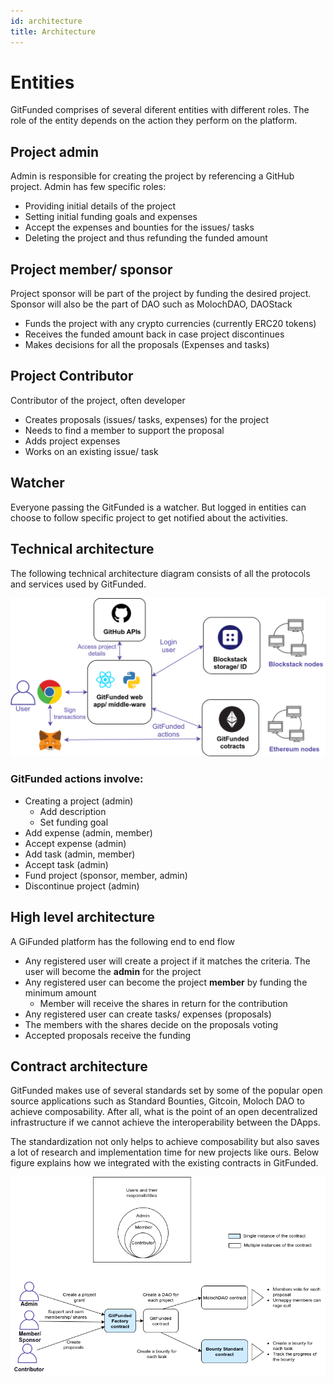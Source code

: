 ```yaml
---
id: architecture
title: Architecture
---
```



# Entities

GitFunded comprises of several diferent entities with different roles. The role
 of the entity depends on the action they perform on the platform.

## Project admin

Admin is responsible for creating the project by referencing a GitHub project. Admin has few specific roles:

* Providing initial details of the project
* Setting initial funding goals and expenses
* Accept the expenses and bounties for the issues/ tasks
* Deleting the project and thus refunding the funded amount
 

## Project member/ sponsor

Project sponsor will be part of the project by funding the desired project. Sponsor will also be the part of DAO such as MolochDAO, DAOStack

* Funds the project with any crypto currencies (currently ERC20 tokens)
* Receives the funded amount back in case project discontinues
* Makes decisions for all the proposals (Expenses and tasks)

## Project Contributor

Contributor of the project, often developer

* Creates proposals (issues/ tasks, expenses) for the project
* Needs to find a member to support the proposal
* Adds project expenses
* Works on an existing issue/ task

## Watcher

Everyone passing the GitFunded is a watcher. But logged in entities can choose to follow specific
 project to get notified about the activities.
 
 
## Technical architecture
The following technical architecture diagram consists of all the protocols and services used by GitFunded. 

![gitfunded-architecture.png](../img/gitfunded-architecture.png)

### GitFunded actions involve:
* Creating a project (admin)
    * Add description
    * Set funding goal
* Add expense (admin, member)
* Accept expense (admin)
* Add task (admin, member)
* Accept task (admin)
* Fund project (sponsor, member, admin)
* Discontinue project (admin)


## High level architecture

A GiFunded platform has the following end to end flow

* Any registered user will create a project if it matches the criteria. The user will become the **admin** for the project
* Any registered user can become the project **member** by funding the minimum amount
    * Member will receive the shares in return for the contribution
* Any registered user can create tasks/ expenses (proposals)
* The members with the shares decide on the proposals voting
* Accepted proposals receive the funding



## Contract architecture

GitFunded makes use of several standards set by some of the popular open source applications such 
as Standard Bounties, Gitcoin, Moloch DAO to achieve composability. After all, what is 
the point of an open decentralized infrastructure if we cannot achieve the interoperability between the DApps.

The standardization not only helps to achieve composability but also saves a lot of research and 
implementation time for new projects like ours. Below figure explains how we integrated with the existing contracts in GitFunded.   

![gitfunded-contract-architecture.png](../img/gitfunded-contract-architecture.png)










